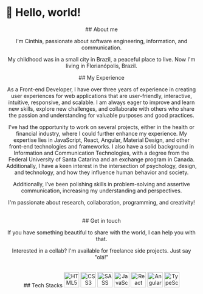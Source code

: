  # :wave: Hello, world!
 
<div align="center" width="300px">
   ## About me
    <p>I'm Cinthia, passionate about software engineering, information, and communication.</p>
    <p>My childhood was in a small city in Brazil, a peaceful place to live. Now I'm living in Florianópolis, Brazil.</p>
  ## My Experience
    <p>
      As a Front-end Developer, I have over three years of experience in creating user experiences for web applications that are user-friendly, interactive, intuitive, responsive, and scalable. I am always eager to improve and learn new skills, explore new challenges, and collaborate with others who share the passion and understanding for valuable purposes and good practices.
    </p>
    <p>
      I’ve had the opportunity to work on several projects, either in the health or financial industry, where I could further enhance my experience. My expertise lies in JavaScript, React, Angular, Material Design, and other front-end technologies and frameworks. I also have a solid background in Information and Communication Technologies, with a degree from the Federal University of Santa Catarina and an exchange program in Canada. Additionally, I have a keen interest in the intersection of psychology, design, and technology, and how they influence human behavior and society.
    </p>
    <p>
      Additionally, I’ve been polishing skills in problem-solving and assertive communication, increasing my understanding and perspectives. 
    </p>
    <p>I'm passionate about research, collaboration, programming, and creativity!</p>
    <br />
  ## Get in touch 
    <p>If you have something beautiful to share with the world, I can help you with that.</p>
    <p>Interested in a collab? I'm available for freelance side projects. Just say "olá!" </p>
 </div>
<br />
<div align="center">  
  ## Tech Stacks
  <img height="40rem" src="https://cdn.jsdelivr.net/gh/devicons/devicon/icons/html5/html5-original.svg" alt="HTML5" />
  <img height="40rem" src="https://cdn.jsdelivr.net/gh/devicons/devicon/icons/css3/css3-original.svg" alt="CSS3" />
  <img height="40rem" src="https://cdn.jsdelivr.net/gh/devicons/devicon/icons/sass/sass-original.svg" alt="SASS" /> 
  <img height="40rem" src="https://cdn.jsdelivr.net/gh/devicons/devicon/icons/javascript/javascript-original.svg" alt="JavaScript" />
  <img height="40rem" src="https://cdn.jsdelivr.net/gh/devicons/devicon/icons/react/react-original.svg" alt="React" />
  <img height="40rem" src="https://cdn.jsdelivr.net/gh/devicons/devicon/icons/angularjs/angularjs-original.svg" alt="Angular"/>
  <img height="40rem" src="https://cdn.jsdelivr.net/gh/devicons/devicon/icons/typescript/typescript-original.svg" alt="TypeScript" />
</div>

<!--
**CinPi7/CinPi7** is a ✨ _special_ ✨ repository because its `README.md` (this file) appears on your GitHub profile.

Here are some ideas to get you started:

- 🔭 I’m currently working on ...
- 🌱 I’m currently learning ...
- 👯 I’m looking to collaborate on ...
- 🤔 I’m looking for help with ...
- 💬 Ask me about ...
- 📫 How to reach me: ...
- 😄 Pronouns: ...
- ⚡ Fun fact: ...
-->
